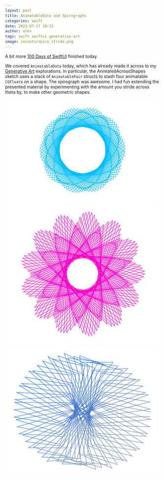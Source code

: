 ```yaml
---
layout: post
title: AnimatableData and Spirographs
categories: swift
date: 2021-07-17 19:15
author: alex
tags: swift swiftui generative-art
image: /assets/spiro_stride.png
---
```


A bit more [100 Days of SwiftUI](https://www.hackingwithswift.com/100/swiftui) finished today. 

We covered `AnimatableData` today, which has already made it across to my [Generative Art](https://github.com/alexshepard/generativeart) explorations. In particular, the AnimatedAcrossShapes sketch uses a stack of `AnimatablePair` structs to stash four animatable `CGFloat`s on a shape. The spirograph was awesome. I had fun extending the presented material by experimenting with the amount you stride across theta by, to make other geometric shapes.

![Spiro Stride By](/assets/spiro_stride.png)
![Spiro Stride Two](/assets/spiro_stride_two.png)
![Spiro Stride Gradient](/assets/spiro_stride_gradient.png)
